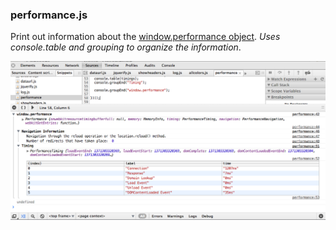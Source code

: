 ### performance.js

Print out information about the [window.performance object](https://developer.mozilla.org/en-US/docs/Navigation_timing).  *Uses console.table and grouping to organize the information*.

[![performance](performance.png)](performance.js)